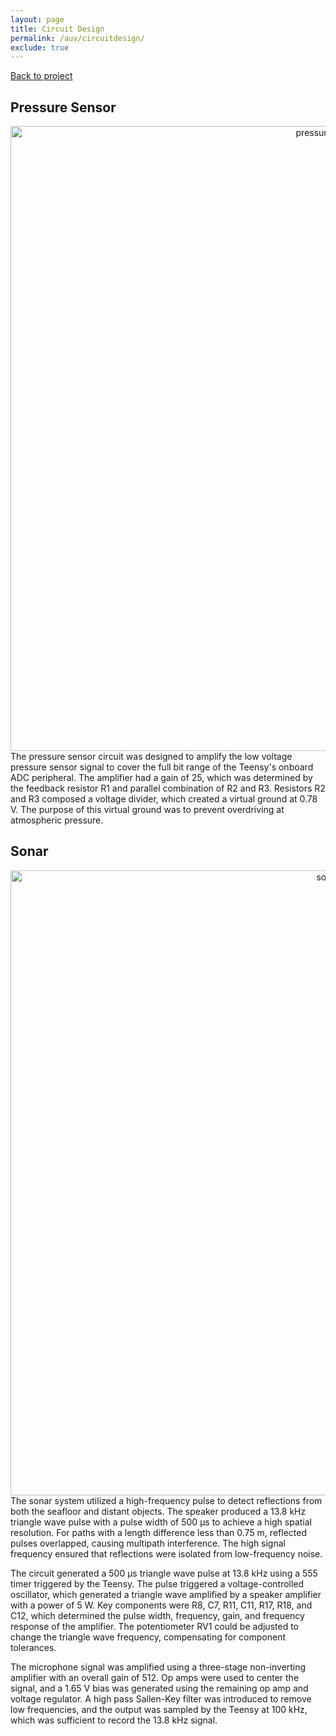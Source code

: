 ```yaml
---
layout: page
title: Circuit Design
permalink: /auv/circuitdesign/
exclude: true
---
```


[Back to project](/auv)

## Pressure Sensor
<div style="text-align: center">
  <img src="../../assets/schematics/auv/pressure_schem.png" alt="pressuresensor" width="1000" />
</div>
The pressure sensor circuit was designed to amplify the low voltage pressure sensor signal to cover the full bit range of the Teensy's onboard ADC peripheral. The amplifier had a gain of 25, which was determined by the feedback resistor R1 and parallel combination of R2 and R3. Resistors R2 and R3 composed a voltage divider, which created a virtual ground at 0.78 V. The purpose of this virtual ground was to prevent overdriving at atmospheric pressure. 

## Sonar
<div style="text-align: center">
  <img src="../../assets/schematics/auv/sonar_schem.PNG" alt="sonar" width="1000" />
</div>
The sonar system utilized a high-frequency pulse to detect reflections from both the seafloor and distant objects. The speaker produced a 13.8 kHz triangle wave pulse with a pulse width of 500 μs to achieve a high spatial resolution. For paths with a length difference less than 0.75 m, reflected pulses overlapped, causing multipath interference. The high signal frequency ensured that reflections were isolated from low-frequency noise.

The circuit generated a 500 μs triangle wave pulse at 13.8 kHz using a 555 timer triggered by the Teensy. The pulse triggered a voltage-controlled oscillator, which generated a triangle wave amplified by a speaker amplifier with a power of 5 W.  Key components were R8, C7, R11, C11, R17, R18, and C12, which determined the pulse width, frequency, gain, and frequency response of the amplifier. The potentiometer RV1 could be adjusted to change the triangle wave frequency, compensating for component tolerances.

The microphone signal was amplified using a three-stage non-inverting amplifier with an overall gain of 512. Op amps were used to center the signal, and a 1.65 V bias was generated using the remaining op amp and voltage regulator. A high pass Sallen-Key filter was introduced to remove low frequencies, and the output was sampled by the Teensy at 100 kHz, which was sufficient to record the 13.8 kHz signal.

